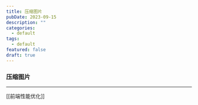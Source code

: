 ```yaml
---
title: 压缩图片
pubDate: 2023-09-15
description: ""
categories:
  - default
tags:
  - default
featured: false
draft: true
---
```

### 压缩图片

---

[[前端性能优化]]
